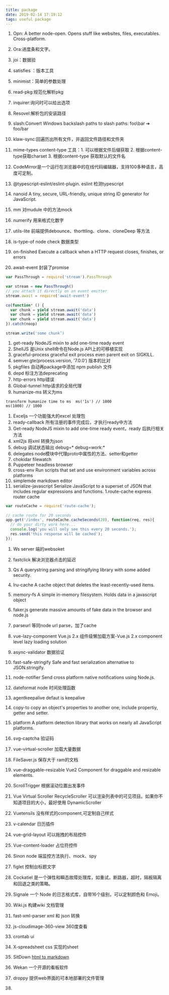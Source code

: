 ```yaml
---
title: package
date: 2019-02-14 17:19:12
tags: useful package
---
```


1. Opn: A better node-open. Opens stuff like websites, files, executables. Cross-platform.
2. Ora:进度条和文字。
3. joi：数据验
4. satisfies ：版本工具
5. minimist：简单的参数处理
6. read-pkg:规范化解析pkg
7. inquirer:询问时可以给出选项
8. Resovel:解析包的安装路径
9. slash:Convert Windows backslash paths to slash paths: foo\\bar ➔ foo/bar
1. klaw-sync:回遍历出所有文件，并返回文件路径和文件夹
1. mime-types content-type 工具：1. 可以根据文件后缀获取 2. 根据content-type获取charset 3. 根据content-type 获取默认的文件名
1. CodeMirror是一个运行在浏览器中的在线代码编辑器，支持100多种语言，高度可定制。
1. @typescript-eslint/eslint-plugin.  eslint 检测typescript 
1. nanoid  A tiny, secure, URL-friendly, unique string ID generator for JavaScript.
1. mm 对mudule 中的方法mock
1. numerify  用来格式化数字 
   
1. utils-lite  前端提供debounce、thorttling、clone、cloneDeep 等方法
1. is-type-of   node check 数据类型
1. on-finished  Execute a callback when a HTTP request closes, finishes, or errors
1. await-event  封装了promise 
```javascript
var PassThrough = require('stream').PassThrough
 
var stream = new PassThrough()
// you attach it directly on an event emitter
stream.await = require('await-event')
 
co(function* () {
  var chunk = yield stream.await('data')
  var chunk = yield stream.await('data')
  var chunk = yield stream.await('data')
}).catch(noop)
 
stream.write('some chunk’) 
```
1. get-ready  NodeJS mixin to add one-time ready event
1. ShellJS 是Unix shell命令在Node.js API上的可移植实现
1. graceful-process   graceful exit process even parent exit on SIGKILL.
1. semver.gte(process.version, '7.0.0’)  版本的比对 
1. pkgfiles  自动再package中添加 npm publish 文件
1. depd  标注方法deprecating 
1. http-errors   http错误  
1. Global-tunnel  http请求的全局代理  
1. humanize-ms  转义为ms  
```
transform humanize time to ms  ms('1s') // 1000
ms(1000) // 1000
```
1. Exceljs 一个功能强大的excel 处理包
1. ready-callback 所有注册的事件完成后，才执行ready中方法
1. Get-ready  NodeJS mixin to add one-time ready event，ready 后执行相关方法
1. xml2js  将xml 转换为json 
1. debug  调试状态输出  debug=*  debug=work:*   
1. delegates  node模块中代理proto中属性的方法、setter和getter
1. chokidar filewatch 
1. Puppeteer  headless browser
1. cross-env Run scripts that set and use environment variables across platforms
1. simplemde  markdown editor 
1. serialize-javascript  Serialize JavaScript to a superset of JSON that includes regular expressions and functions.
1.route-cache  express router cache
```javascript
var routeCache = require('route-cache');
 
// cache route for 20 seconds
app.get('/index', routeCache.cacheSeconds(20), function(req, res){
  // do your dirty work here...
  console.log('you will only see this every 20 seconds.');
  res.send('this response will be cached');
});
```
1. Ws server 端的websoket 
1. fastclick  解决浏览器点击的延迟
1. Qs  A querystring parsing and stringifying library with some added security.
1. lru-cache  A cache object that deletes the least-recently-used items.
1. memory-fs  A simple in-memory filesystem. Holds data in a javascript object
1. faker.js  generate massive amounts of fake data in the browser and node.js
1. parseurl 等同node url parse，加了cache
1. vue-lazy-component   Vue.js 2.x 组件级懒加载方案-Vue.js 2.x component level lazy loading solution
1. async-validator  数据验证
1. fast-safe-stringify    Safe and fast serialization alternative to JSON.stringify.
1. node-notifier   Send cross platform native notifications using Node.js.
1. dateformat   node 时间处理函数
1. agentkeepalive  defaut is keepalive
1. copy-to   copy an object's properties to another one, include propertiy, getter and setter.
1. platform   A platform detection library that works on nearly all JavaScript platforms.

1. svg-captcha 验证码  
1. vue-virtual-scroller  加载大量数据
1. FileSaver.js  保存大于 ram的文档
1. vue-draggable-resizable  Vue2 Component for draggable and resizable elements.
1. ScrollTrigger  根据滚动位置出发事件
1. Vue Virtual Scroller   RecycleScroller 可以渲染列表中的可见项目。如果你不知道项目的大小，最好使用 DynamicScroller
1. Vuetensils  没有样式的component,可定制自己样式
1. v-calendar  日历插件
1. vue-grid-layout 可以拖拽的布局控件
1. Vue-content-loader  占位符控件
1. Sinon   node 端监控方法执行、mock、spy
1. figlet  控制台标题文字
1. Cockatiel  是一个弹性和瞬态故障处理库，如重试，断路器，超时，隔板隔离和回退之类的策略。
1. Signale  一个 Node 的日志格式库，自带16个级别，可以定制颜色和 Emoji。
1. Wiki.js  构建wiki 文档管理 
1. fast-xml-parser xml 和     json 转换
1. js-cloudimage-360-view 360度查看
1. crontab ui
1. X-spreadsheet css 实现的sheet
1. SitDown  [html to markdown](http://domchristie.github.io/turndown/)
1. Wekan 一个开源的看板软件
1. droppy  提供web界面的可本地部署的文件管理
1. 